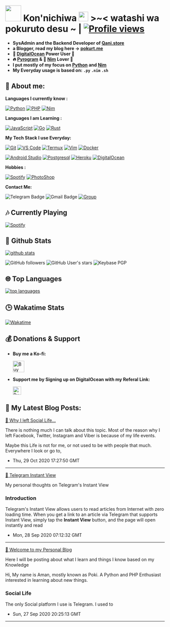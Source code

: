 # <img src="https://i.pinimg.com/originals/01/63/6c/01636c5434cd0462086620c60fdfec16.gif" width="50px"> **Kon'nichiwa <img src="https://raw.githubusercontent.com/MartinHeinz/MartinHeinz/master/wave.gif" width="30px"> >~<** watashi wa pokuruto desu ~  | [![Profile views](https://gpvc.arturio.dev/pokurt)](https://github.com/pokurt)


- **SysAdmin and the Backend Developer of [Qani.store](https://qani.store)**
- **a Blogger, read my blog here -> [pokurt.me](https://blog.pokurt.me)**
- **🐋 [DigitalOcean](https://digitalocean.com) Power User 💪**
- **🔥 [Pyrogram](https://pyrogram.org) & 👑 [Nim](https://nim-lang.org) Lover 💖**
- **I put mostly of my focus on [Python](https://python.org) and [Nim](https://nim-lang.org)**
- **My Everyday usage is based on: `.py` `.nim` `.sh`**

## 👦 **About me**:

**Languages I currently know :**

[![Python](https://img.shields.io/badge/-Python-%232c3e50?style=flat-square&logo=python)](https://python.org)
[![PHP](https://img.shields.io/badge/-PHP-%232c3e50?style=flat-square&logo=php)](https://php.net)
[![Nim](https://img.shields.io/badge/-Nim-%232c3e50?style=flat-square&logo=nim)](https://nim-lang.org)


**Languages I am Learning :**

[![JavaScript](https://img.shields.io/badge/-JavaScript-%232c3e50?style=flat-square&logo=javascript)](https://nodejs.org)
[![Go](https://img.shields.io/badge/-Go-%232c3e50?style=flat-square&logo=go)](https://golang.org)
[![Rust](https://img.shields.io/badge/-Rust-%232c3e50?style=flat-square&logo=rust)](https://rust-lang.org)


**My Tech Stack I use Everyday:**

[![Git](https://img.shields.io/badge/-Git-%23F05032?style=flat-square&logo=git&logoColor=%23ffffff)](https://git-scm.com)
[![VS Code](https://img.shields.io/badge/-VSCode-%23007ACC?style=flat-square&logo=visual-studio-code)](https://code.visualstudio.com/)
[![Termux](https://img.shields.io/badge/-Termux-%232c3e50?style=flat-square&logo=typescript)](https://termux.com)
[![Vim](https://img.shields.io/badge/-Vim-darkgreen?style=flat-square&logo=vim)](https://vim.org)
[![Docker](https://img.shields.io/badge/-Docker-%23007ACC?style=flat-square&logo=docker)](https://www.docker.com/)

[![Android Studio](https://img.shields.io/badge/-Studio-%232c3e50?style=flat-square&logo=android-studio)](https://developer.android.com/studio)
[![Postgresql](https://img.shields.io/badge/-Postgresql-%232c3e50?style=flat-square&logo=postgresql)](https://postgresql.org)
[![Heroku](https://img.shields.io/badge/-Heroku-purple?style=flat-square&logo=heroku)](https://heroku.com)
[![DigitalOcean](https://img.shields.io/badge/-DigitalOcean-grey?style=flat-square&logo=digitalocean)](https://digitalocean.com)


**Hobbies :**

[![Spotify](https://img.shields.io/badge/-Spotify-%232c3e50?style=flat-square&logo=spotify)](https://spotify.com)
[![PhotoShop](https://img.shields.io/badge/-PhotoShop-%23007ACC?style=flat-square&logo=Adobe)](https://www.adobe.com/products/photoshop.html)


**Contact Me:**

![Telegram Badge](https://img.shields.io/badge/-DeprecatedUser-1ca0f1?style=flat-square&logo=telegram&logoColor=white&link=https://t.me/DeprecatedUser)
![Gmail Badge](https://img.shields.io/badge/-aman_a@aol.com-c14438?style=flat-square&logo=Gmail&logoColor=white&link=mailto:aman_a@aol.com)
[![Group](https://img.shields.io/badge/dynamic/json?logo=telegram&label=%40DeprecatedChat&labelColor=282c34&suffix=+members&color=2CA5E0&query=%24.data.totalSubs&url=https%3A%2F%2Fapi.spencerwoo.com%2Fsubstats%2F%3Fsource%3Dtelegram%26queryKey%3DDeprecatedChat&longCache=true%22)](https://t.me/DeprecatedChat)


##  🎶 **Currently Playing**
[![Spotify](https://novatorem.vercel.app/api/spotify)](https://www.last.fm/user/AmaanAhmed)


##  🐙 **Github Stats**

[![github stats](https://github-readme-stats.vercel.app/api?username=pokurt&show_icons=true&theme=radical)](https://github.com/pokurt)

![GitHub followers](https://img.shields.io/github/followers/pokurt?color=aqua&label=Followers&style=for-the-badge)
![GitHub User's stars](https://img.shields.io/github/stars/pokurt?affiliations=OWNER&color=aqua&style=for-the-badge)
![Keybase PGP](https://img.shields.io/keybase/pgp/pokurt?color=aqua&style=for-the-badge)


## 🌐 **Top Languages**

[![top languages](https://github-readme-stats.vercel.app/api/top-langs/?username=pokurt&show_icons=true&theme=radical&layout=compact)](https://github.com/pokurt)


## 🕒 **Wakatime Stats**
[![Wakatime](https://github-readme-stats.vercel.app/api/wakatime?username=pokurt&theme=radical)](https://github.com/anuraghazra/github-readme-stats)


## 💰 **Donations & Support**

- **Buy me a Ko-fi:**

    <a href='https://ko-fi.com/pokurt' target='_blank'><img height='25' style='border:0px;height:36px;' src='https://az743702.vo.msecnd.net/cdn/kofi1.png?v=a&w=144' border='0' alt='Buy Me a Coffee at ko-fi.com' /></a>

- **Support me by Signing up on DigitalOcean with my Referal Link:**

    <a href='https://m.do.co/c/ed752d686dc7' target='_blank'><img height='15' style='border:0px;height:26px;' src='https://brandslogos.com/wp-content/uploads/thumbs/digitalocean-logo-vector-1.svg' border='0' alt='Buy Me a Coffee at ko-fi.com' /></a>


## 📘 **My Latest Blog Posts:**
<!--bp-->

[📝 Why I left Social Life...](https://blog.pokurt.me/why-i-left-social-media/)  

There is nothing much I can talk about this topic. Most of the reason why I left Facebook, Twitter, Instagram and Viber is because of my life events.

<!--kg-card-begin: markdown-->

Maybe this Life is not for me, or not used to be with people that much. Everywhere I look or go to,

 - Thu, 29 Oct 2020 17:27:50 GMT

---------------------

[📝 Telegram Instant View](https://blog.pokurt.me/telegram-instantview/)  

My personal thoughts on Telegram's Instant View

<h3 id="introduction">Introduction</h3>

Telegram's Instant View allows users to read articles from Internet with zero loading time. When you get a link to an article via Telegram that supports Instant View, simply tap the ____Instant View____ button, and the page will open instantly and read

 - Mon, 28 Sep 2020 07:12:32 GMT

---------------------

[📝 Welcome to my Personal Blog](https://blog.pokurt.me/welcome/)  

Here I will be posting about what I learn and things I know based on my Knowledge

<!--kg-card-begin: markdown-->

Hi, My name is Aman, mostly known as Poki. A Python and PHP Enthusiast interested in learning about new things.

<!--kg-card-end: markdown-->

<h3 id="social-life">Social Life</h3>

<!--kg-card-begin: markdown-->

The only Social platform I use is Telegram. I used to

 - Sun, 27 Sep 2020 20:25:13 GMT

---------------------

